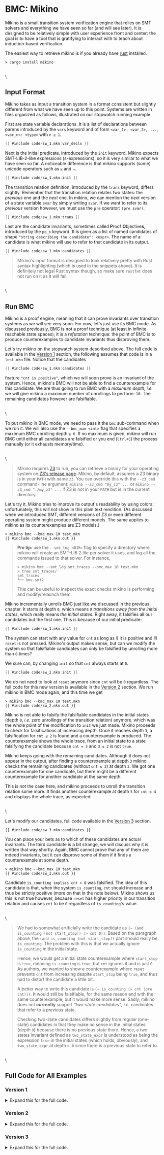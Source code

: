 # BMC: Mikino

Mikino is a small transition system verification engine that relies on SMT solvers and everything
we have seen so far (and will see later). It is designed to be relatively simple with user
experience front and center: the goal is to have a tool that is gratifying to interact with to
teach about induction-based verification.

The easiest way to retrieve mikino is if you already have [rust] installed.

```text
> cargo install mikino
```

\
\


## Input Format

Mikino takes as input a transition system in a format consistent but slightly different from what
we have seen up to this point. Systems are written in files organized as follows, illustrated on
our stopwatch running example.

First are state variable declarations. It is a list of declarations between parens introduced by
the `vars` keyword and of form `<var_1>, <var_2>, ..., <var_n>: <type>` with `n ≥ 1`.

```rust ,compile_fail,no_run
{{ #include code/sw_1.mkn:var_decls }}
```

Next is the initial predicate, introduced by the `init` keyword. Mikino expects SMT-LIB-2-like
expressions (s-expressions), so it is very similar to what we have seen so far. A noticeable
difference is that mikino supports (some) unicode operators such as `≥` and `⇒`.

```rust ,compile_fail,no_run
{{ #include code/sw_1.mkn:init }}
```

The transition relation definition, introduced by the `trans` keyword, differs slightly. Remember
that the transition relation relates two states: the *previous* one and the *next* one. In mikino,
we can mention the *next* version of a state variable `svar` by simply writing `svar`. If we want
to refer to its *previous* version however, we must use the `pre` operator: `(pre svar)`.

```rust ,compile_fail,no_run
{{ #include code/sw_1.mkn:trans }}
```

Last are the candidate invariants, sometimes called **P**roof **O**bjective**s**, introduced by the
`po_s` keyword. It is given as a list of named candidates of shape `"string describing the
candidate": <expr>`. The name of a candidate is what mikino will use to refer to that candidate in
its output.

```rust ,compile_fail,no_run
{{ #include code/sw_1.mkn:candidates }}
```

> Mikino's input format is designed to look relatively pretty with Rust syntax highlighting (which
> is used in the snippets above). It is definitely not legal Rust syntax though, so make sure
> `rustfmt` does not run on it as it will fail.

\
\

## Run BMC

Mikino is a proof engine, meaning that it can prove invariants over transition systems as we will
see very soon. For now, let's just use its BMC mode. As discussed previously, BMC is not a proof
technique (at least in infinite reachable state spaces), it is a *refutation* technique: the point
of BMC is to produce counterexamples to candidate invariants thus disproving them.

Let's try mikino on the stopwatch system described above. The full code is available in the
[Version 1](#version-1) section, the following assumes that code is in a `test.mkn` file. Notice
that the candidates

```rust ,compile_fail,no_run
{{ #include code/sw_1.mkn:candidates }}
```

feature `"cnt is positive"`, which we will soon prove is an invariant of the system. Hence,
mikino's BMC will not be able to find a counterexample for this candidate. We are thus going to run
BMC with a *maximum depth*, *i.e.* we will give mikino a maximum number of unrollings to perform:
`10`. The remaining candidates however are falsifiable.

\
\

To put mikino in BMC mode, we need to pass it the `bmc` sub-command when we run it. We will also
use the `--bmc_max <int>` flag that specifies a maximum BMC unrolling depth `≥ 0`. If no maximum is
given, mikino will run BMC until either all candidates are falsified or you end (`Ctrl+C`) the
process manually (or it exhausts memory/time).

\
\

> Mikino requires [Z3][z3] to run, you can retrieve a binary for your operating system on
> [Z3's release page][z3 release]. Mikino, by default, assumes a Z3 binary is in your `PATH` with
> name `z3`. You can override this with the `--z3_cmd` command-line argument: `mikino --z3_cmd
> "my_z3" ...` or `mikino --z3_cmd "./my_z3" ...` if Z3 is not in your `PATH` but is in the current
> directory.

Let's try it. Mikino tries to improve its output's readability by using colors: unfortunately, this
will not show in this plain text rendition. (As discussed when we introduced SMT, different
versions of Z3 or even different operating system might produce different models. The same applies
to mikino as its counterexamples are Z3 models.)

```text
> mikino bmc --bmc_max 10 test.mkn
{{ #include code/sw_1.mkn.out }}
```

> **Pro tip:** use the `--smt_log <DIR>` flag to specify a directory where mikino will create an
> SMT-LIB 2 file per solver it uses, and log all the commands issued to that solver. For instance,
>
> ```text
> > mikino bmc --smt_log smt_traces --bmc_max 10 test.mkn
> > tree smt_traces/
> smt_traces
> └── bmc.smt2
> ```
>
> This can be useful to inspect the exact checks mikino is performing and modify/relaunch them.

Mikino incrementally unrolls BMC just like we discussed in the previous chapter. It starts at depth
`0`, which means *`0` transitions away from the initial states*, which really means *the initial
states*. Right away, it falsifies all our candidates but the first one. This is because of our
initial predicate:

```rust ,compile_fail,no_run
{{ #include code/sw_1.mkn:init }}
```

The system can start with any value for `cnt` as long as *i)* it is positive and *ii)* `reset` is
not pressed. Mikino's output makes sense, but can we modify the system so that falsifiable
candidates can only be falsified by unrolling more than `0` times?

We sure can, by changing `init` so that `cnt` always starts at `0`.

```rust ,compile_fail,no_run
{{ #include code/sw_2.mkn:init }}
```

We do not need to look at `reset` anymore since `cnt` will be `0` regardless. The full code for
this new version is available in the [Version 2](#version-2) section. We run mikino in BMC mode
again, and this time we get

```text
> mikino bmc --bmc_max 10 test.mkn
{{ #include code/sw_2.mkn.out }}
```

Mikino is not able to falsify the falsifiable candidates in the initial states (depth `0`, *i.e.*
zero unrollings of the transition relation) anymore, which was the whole point of the modification
to `init` we just made. Mikino proceeds to check for falsifications at increasing depth. Once it
reaches depth `3`, a falsification for `cnt ≤ 2` is found and a counterexample is produced. The
counterexample shows the whole trace, from an initial state to a state falsifying the candidate
because `cnt = 3` and `3 ≤ 2` is not `true`.

Mikino keeps going with the remaining candidates. Although it does not appear in the output, after
finding a counterexample at depth `3` mikino checks the remaining candidates (without `cnt ≤ 2`) at
depth `3`. We got one counterexample for one candidate, but there might be a different
counterexample for another candidate at the same depth.

This is not the case here, and mikino proceeds to unroll the transition relation some more. It
finds another counterexample at depth `5` for `cnt ≤ 4` and displays the whole trace, as expected.

\
\

Let's modify our candidates, full code available in the [Version 3](#version-3) section.

```rust, compile_fail,no_run
{{ #include code/sw_3.mkn:candidates }}
```

You can place your bets as to which of these candidates are actual invariants. The third candidate
is a bit strange, we will discuss why it is written that way shortly. Again, BMC cannot prove that
any of them are indeed invariants, but it can disprove some of them if it finds a counterexample at
some depth.

```text
> mikino bmc --bmc_max 10 test.mkn
{{ #include code/sw_3.mkn.out }}
```

Candidate `is_counting implies cnt > 0` was falsified. The idea of this candidate is that, when the
system `is_counting`, `cnt` should increase and thus be strictly positive (more on that in the note
below). Mikino shows us this is not true however, because `reset` has higher priority in our
transition relation and causes `cnt` to be `0` regardless of `is_counting`'s value.

\
\

> We had to somewhat artificially write the candidate as `(⇒ (and is_counting (not start_stop)) (>
> cnt 0))`. Based on the paragraph above, the `(and is_counting (not start_stop))` part should
> really be `is_counting`. The problem with this is that we actually ignore `is_counting` in the
> initial state.
>
> Hence, we would get a initial state counterexample where `start_stop` is `true`, meaning
> `is_counting` is `true`, but `cnt` ignores it and is just `0`. As authors, we wanted to show a
> counterexample where `reset` prevents `cnt` from increasing despite `start_stop` being `true`,
> and thus had to distort the candidate a little bit.
>
> A better way to write this candidate is `(⇒ is_counting (> cnt (pre cnt)))`. It would still be
> falsifiable, for the same reason and with the same counterexample, but it would make more sense.
> Sadly, mikino does not **currently** support *"two-state candidates"*, *i.e.* candidates that
> refer to a *previous* state.
>
> Checking two-state candidates differs slightly from regular (one-state) candidates in that they
> make no sense in the initial states (depth `0`) because there is no previous state there. Hence,
> a two states invariant defined as `two_state_expr` is understood as being the expression `true`
> in the initial states (which holds, obviously), and `two_state_expr` at depth `> 0` since there
> is a previous state to refer to.

\
\

## Full Code for All Examples

### Version 1

<details>
	<summary>Expand this for the full code.</summary>

```rust ,compile_fail,no_run
{{ #include code/sw_1.mkn:all }}
```

Output:

```text
> mikino bmc --bmc_max 10 test.mkn
{{ #include code/sw_1.mkn.out }}
```
</details>

### Version 2

<details>
	<summary>Expand this for the full code.</summary>

```rust ,compile_fail,no_run
{{ #include code/sw_2.mkn:all }}
```

Output:

```text
> mikino bmc --bmc_max 10 test.mkn
{{ #include code/sw_2.mkn.out }}
```
</details>

### Version 3

<details>
	<summary>Expand this for the full code.</summary>

```rust ,compile_fail,no_run
{{ #include code/sw_3.mkn:all }}
```

Output:

```text
> mikino bmc --bmc_max 10 test.mkn
{{ #include code/sw_3.mkn.out }}
```
</details>

[z3]: https://github.com/Z3Prover/z3 (Z3 on github)
[z3 release]: https://github.com/Z3Prover/z3/releases (Z3's releases on github)
[rust]: https://www.rust-lang.org/tools/install (Rust website, installation)